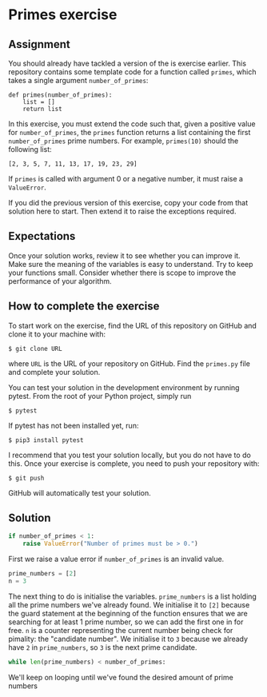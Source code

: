 # Primes exercise

## Assignment
You should already have tackled a version of the is exercise earlier.  This repository contains some template code for a function called `primes`, which takes a single argument `number_of_primes`:

```
def primes(number_of_primes):
    list = []
    return list
```

In this exercise, you must extend the code such that, given a positive value for `number_of_primes`, the `primes` function returns a list containing the first `number_of_primes` prime numbers.  For example, `primes(10)` should the following list:

```
[2, 3, 5, 7, 11, 13, 17, 19, 23, 29]
```

If `primes` is called with argument 0 or a negative number, it must raise a `ValueError`.

If you did the previous version of this exercise, copy your code from that solution here to start.  Then extend it to raise the exceptions required.

## Expectations
Once your solution works, review it to see whether you can improve it.  Make sure the meaning of the variables is easy to understand.  Try to keep your functions small.  Consider whether there is scope to improve the performance of your algorithm.

## How to complete the exercise
To start work on the exercise, find the URL of this repository on GitHub and clone it to your machine with:

`$ git clone URL`

where `URL` is the URL of your repository on GitHub.  Find the `primes.py` file and complete your solution.

You can test your solution in the development environment by running pytest.  From the root of your Python project, simply run

`$ pytest`

If pytest has not been installed yet, run:

`$ pip3 install pytest`

I recommend that you test your solution locally, but you do not have to do this.  Once your exercise is complete, you need to push your repository with:

`$ git push`

GitHub will automatically test your solution. 

## Solution
```py
if number_of_primes < 1:
    raise ValueError("Number of primes must be > 0.")
```

First we raise a value error if `number_of_primes` is an invalid value.

```py
prime_numbers = [2]
n = 3
```

The next thing to do is initialise the variables. `prime_numbers` is a list holding all the prime numbers we've already found. We initialise it to `[2]` because the guard statement at the beginning of the function ensures that we are searching for at least 1 prime number, so we can add the first one in for free. `n` is a counter representing the current number being check for pimality: the "candidate number". We initialise it to `3` because we already have `2` in `prime_numbers`, so `3` is the next prime candidate.

```py
while len(prime_numbers) < number_of_primes:
```

We'll keep on looping until we've found the desired amount of prime numbers
